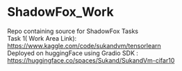 # ShadowFox_Work
Repo containing source for ShadowFox Tasks<br/>
Task 1( Work Area Link):<br/>
https://www.kaggle.com/code/sukandvm/tensorlearn<br/>
Deployed on huggingFace using Gradio SDK : https://huggingface.co/spaces/Sukand/SukandVm-cifar10
